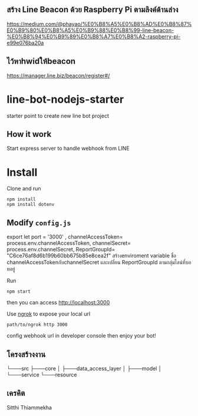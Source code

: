 ## สร้าง Line Beacon ด้วย Raspberry Pi ตามลิงค์ด้านล่าง
https://medium.com/@phayao/%E0%B8%A5%E0%B8%AD%E0%B8%87%E0%B9%80%E0%B8%A5%E0%B9%88%E0%B8%99-line-beacon-%E0%B8%94%E0%B9%89%E0%B8%A7%E0%B8%A2-raspberry-pi-e99e076ba20a


## ไว้หาhwidให้beacon
https://manager.line.biz/beacon/register#/

# line-bot-nodejs-starter
starter point to create new line bot project

## How it work
Start express server to handle webhook from LINE

# Install
Clone and run
```
npm install
npm install dotenv
```
Modify `config.js`
--
 export  let port = '3000' ,
 channelAccessToken= process.env.channelAccessToken,
 channelSecret= process.env.channelSecret,
 ReportGroupId= "C6ce76af8d6b199b60bb675b85e8cea2f"
สร้างenviroment variable ชื่อ channelAccessTokenกับchannelSecret และเปลี่ยน ReportGroupId ตามกลุ่มไลน์ที่บอทอยู่

Run
```
npm start
```
then you can access [http://localhost:3000](http://localhost:3000)

Use [ngrok](https://ngrok.com/) to expose your local url
```
path/to/ngrok http 3000
``` 

config webhook url in developer console then enjoy your bot!


## โครงสร้างงาน
└───src
    ├───core
    │   ├───data_access_layer
    │   ├───model
    │   └───service
    └───resource
    
    
## เครคิต
Sitthi Thiammekha
